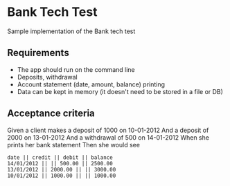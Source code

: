 # Bank Tech Test

Sample implementation of the Bank tech test

## Requirements

- The app should run on the command line
- Deposits, withdrawal
- Account statement (date, amount, balance) printing
- Data can be kept in memory (it doesn't need to be stored in a file or DB)

## Acceptance criteria

Given a client makes a deposit of 1000 on 10-01-2012 And a deposit of 2000 on
13-01-2012 And a withdrawal of 500 on 14-01-2012 When she prints her bank
statement Then she would see

```
date || credit || debit || balance
14/01/2012 || || 500.00 || 2500.00
13/01/2012 || 2000.00 || || 3000.00
10/01/2012 || 1000.00 || || 1000.00
```
